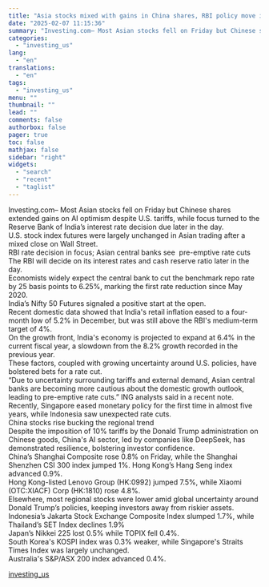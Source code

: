 ```yaml
---
title: "Asia stocks mixed with gains in China shares, RBI policy move in focus"
date: "2025-02-07 11:15:36"
summary: "Investing.com– Most Asian stocks fell on Friday but Chinese shares extended gains on AI optimism despite U.S. tariffs, while focus turned to the Reserve Bank of India’s interest rate decision due later in the day.U.S. stock index futures were largely unchanged in Asian trading after a mixed close on Wall..."
categories:
  - "investing_us"
lang:
  - "en"
translations:
  - "en"
tags:
  - "investing_us"
menu: ""
thumbnail: ""
lead: ""
comments: false
authorbox: false
pager: true
toc: false
mathjax: false
sidebar: "right"
widgets:
  - "search"
  - "recent"
  - "taglist"
---
```


Investing.com– Most Asian stocks fell on Friday but Chinese shares extended gains on AI optimism despite U.S. tariffs, while focus turned to the Reserve Bank of India’s interest rate decision due later in the day.  
U.S. stock index futures were largely unchanged in Asian trading after a mixed close on Wall Street.  
RBI rate decision in focus; Asian central banks see  pre-emptive rate cuts  
The RBI will decide on its interest rates and cash reserve ratio later in the day.   
Economists widely expect the central bank to cut the benchmark repo rate by 25 basis points to 6.25%, marking the first rate reduction since May 2020.  
India’s Nifty 50 Futures signaled a positive start at the open.  
Recent domestic data showed that India's retail inflation eased to a four-month low of 5.2% in December, but was still above the RBI's medium-term target of 4%.  
On the growth front, India's economy is projected to expand at 6.4% in the current fiscal year, a slowdown from the 8.2% growth recorded in the previous year.  
These factors, coupled with growing uncertainty around U.S. policies, have bolstered bets for a rate cut.  
“Due to uncertainty surrounding tariffs and external demand, Asian central banks are becoming more cautious about the domestic growth outlook, leading to pre-emptive rate cuts.” ING analysts said in a recent note.  
Recently, Singapore eased monetary policy for the first time in almost five years, while Indonesia saw unexpected rate cuts.  
China stocks rise bucking the regional trend  
Despite the imposition of 10% tariffs by the Donald Trump administration on Chinese goods, China's AI sector, led by companies like DeepSeek, has demonstrated resilience, bolstering investor confidence.  
China’s Shanghai Composite rose 0.8% on Friday, while the Shanghai Shenzhen CSI 300 index jumped 1%. Hong Kong’s Hang Seng index advanced 0.9%.   
Hong Kong-listed Lenovo Group (HK:0992) jumped 7.5%, while Xiaomi (OTC:XIACF) Corp (HK:1810) rose 4.8%.  
Elsewhere, most regional stocks were lower amid global uncertainty around Donald Trump’s policies, keeping investors away from riskier assets.  
Indonesia’s Jakarta Stock Exchange Composite Index slumped 1.7%, while Thailand’s SET Index declines 1.9%  
Japan’s Nikkei 225 lost 0.5% while TOPIX fell 0.4%.   
South Korea's KOSPI index was 0.3% weaker, while Singapore's Straits Times Index was largely unchanged.  
Australia's S&P/ASX 200 index advanced 0.4%.

[investing_us](https://www.investing.com/news/stock-market-news/asia-stocks-mixed-with-gains-in-china-shares-rbi-policy-move-in-focus-3855432)
